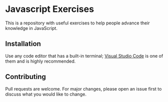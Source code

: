 # Javascript Exercises

This is a repository with useful exercises to help people advance their knowledge in JavaScript.

## Installation

Use any code editor that has a built-in terminal;  [Visual Studio Code](https://pip.pypa.io/en/stable/) is one of them and is highly recommended.

## Contributing

Pull requests are welcome. For major changes, please open an issue first
to discuss what you would like to change.
